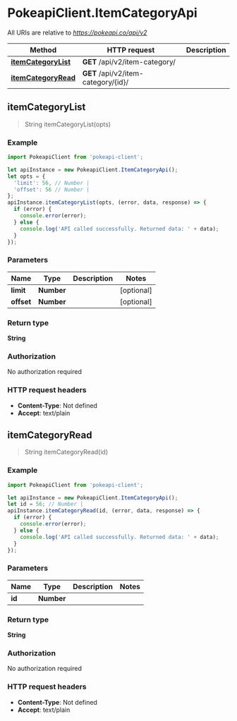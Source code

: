 # PokeapiClient.ItemCategoryApi

All URIs are relative to *https://pokeapi.co/api/v2*

Method | HTTP request | Description
------------- | ------------- | -------------
[**itemCategoryList**](ItemCategoryApi.md#itemCategoryList) | **GET** /api/v2/item-category/ | 
[**itemCategoryRead**](ItemCategoryApi.md#itemCategoryRead) | **GET** /api/v2/item-category/{id}/ | 



## itemCategoryList

> String itemCategoryList(opts)



### Example

```javascript
import PokeapiClient from 'pokeapi-client';

let apiInstance = new PokeapiClient.ItemCategoryApi();
let opts = {
  'limit': 56, // Number | 
  'offset': 56 // Number | 
};
apiInstance.itemCategoryList(opts, (error, data, response) => {
  if (error) {
    console.error(error);
  } else {
    console.log('API called successfully. Returned data: ' + data);
  }
});
```

### Parameters


Name | Type | Description  | Notes
------------- | ------------- | ------------- | -------------
 **limit** | **Number**|  | [optional] 
 **offset** | **Number**|  | [optional] 

### Return type

**String**

### Authorization

No authorization required

### HTTP request headers

- **Content-Type**: Not defined
- **Accept**: text/plain


## itemCategoryRead

> String itemCategoryRead(id)



### Example

```javascript
import PokeapiClient from 'pokeapi-client';

let apiInstance = new PokeapiClient.ItemCategoryApi();
let id = 56; // Number | 
apiInstance.itemCategoryRead(id, (error, data, response) => {
  if (error) {
    console.error(error);
  } else {
    console.log('API called successfully. Returned data: ' + data);
  }
});
```

### Parameters


Name | Type | Description  | Notes
------------- | ------------- | ------------- | -------------
 **id** | **Number**|  | 

### Return type

**String**

### Authorization

No authorization required

### HTTP request headers

- **Content-Type**: Not defined
- **Accept**: text/plain

